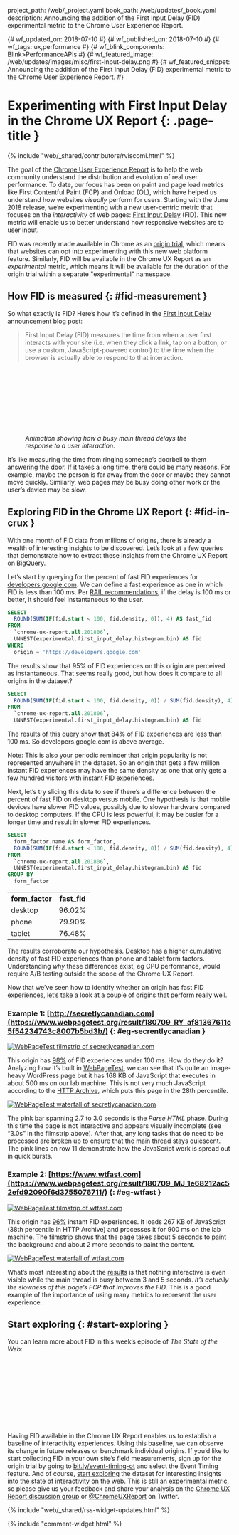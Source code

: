 project_path: /web/_project.yaml
book_path: /web/updates/_book.yaml
description: Announcing the addition of the First Input Delay (FID) experimental metric to the Chrome User Experience Report.

{# wf_updated_on: 2018-07-10 #}
{# wf_published_on: 2018-07-10 #}
{# wf_tags: ux,performance #}
{# wf_blink_components: Blink>PerformanceAPIs #}
{# wf_featured_image: /web/updates/images/misc/first-input-delay.png #}
{# wf_featured_snippet: Announcing the addition of the First Input Delay (FID) experimental metric to the Chrome User Experience Report. #}

# Experimenting with First Input Delay in the Chrome UX Report {: .page-title }

{% include "web/_shared/contributors/rviscomi.html" %}

The goal of the 
[Chrome User Experience Report](/web/tools/chrome-user-experience-report/) 
is to help the web community understand the distribution and evolution of real 
user performance. To date, our focus has been on paint and page load metrics 
like First Contentful Paint (FCP) and Onload (OL), which have helped us 
understand how websites _visually_ perform for users. Starting with the 
June 2018 release, we’re experimenting with a new user-centric metric that 
focuses on the _interactivity_ of web pages: 
[First Input Delay](https://github.com/WICG/event-timing) 
(FID). This new metric will enable us to better understand how responsive 
websites are to user input.

FID was recently made available in Chrome as an 
[origin trial](https://github.com/GoogleChrome/OriginTrials/blob/gh-pages/developer-guide.md), 
which means that websites can opt into experimenting with this new web platform 
feature. Similarly, FID will be available in the Chrome UX Report as an 
_experimental_ metric, which means it will be available for the duration of the 
origin trial within a separate "experimental" namespace.

## How FID is measured  {: #fid-measurement }

So what exactly is FID? Here’s how it’s defined in the 
[First Input Delay](/web/updates/2018/05/first-input-delay) 
announcement blog post:

> First Input Delay (FID) measures the time from when a user first interacts 
with your site (i.e. when they click a link, tap on a button, or use a custom, 
JavaScript-powered control) to the time when the browser is actually able to 
respond to that interaction.

<figure>
	<div class="video-wrapper-full-width">
		<iframe class="devsite-embedded-youtube-video" data-video-id="5mo8JfIi3HI" frameborder="0" allow="autoplay; encrypted-media" allowfullscreen>
		</iframe>
	</div>
	<figcaption class="clearfix align-center">
		<i>
			Animation showing how a busy main thread delays the response to a 
			user interaction.
		</i>
	</figcaption>
</figure>

It’s like measuring the time from ringing someone’s doorbell to them answering 
the door. If it takes a long time, there could be many reasons. For example, 
maybe the person is far away from the door or maybe they cannot move quickly. 
Similarly, web pages may be busy doing other work or the user’s device may be 
slow.

<div class="clearfix"></div>

## Exploring FID in the Chrome UX Report {: #fid-in-crux }

With one month of FID data from millions of origins, there is already a wealth 
of interesting insights to be discovered. Let’s look at a few queries that 
demonstrate how to extract these insights from the Chrome UX Report on BigQuery.

Let’s start by querying for the percent of fast FID experiences for [developers.google.com](/). 
We can define a fast experience as one in which FID is less than 100 ms. 
Per [RAIL recommendations](/web/fundamentals/performance/rail#ux), 
if the delay is 100 ms or better, it should feel instantaneous to the user.

```sql
SELECT
  ROUND(SUM(IF(fid.start < 100, fid.density, 0)), 4) AS fast_fid
FROM
  `chrome-ux-report.all.201806`,
  UNNEST(experimental.first_input_delay.histogram.bin) AS fid
WHERE
  origin = 'https://developers.google.com'
```

The results show that 95% of FID experiences on this origin are perceived as 
instantaneous. That seems really good, but how does it compare to all origins 
in the dataset?

```sql
SELECT
  ROUND(SUM(IF(fid.start < 100, fid.density, 0)) / SUM(fid.density), 4) AS fast_fid
FROM
  `chrome-ux-report.all.201806`,
  UNNEST(experimental.first_input_delay.histogram.bin) AS fid
```

The results of this query show that 84% of FID experiences are less than 100 ms. 
So developers.google.com is above average. 

Note: This is also your periodic reminder that origin popularity is not 
represented anywhere in the dataset. So an origin that gets a few million 
instant FID experiences may have the same density as one that only gets a few 
hundred visitors with instant FID experiences.

Next, let’s try slicing this data to see if there’s a difference between the 
percent of fast FID on desktop versus mobile. One hypothesis is that mobile 
devices have slower FID values, possibly due to slower hardware compared to 
desktop computers. If the CPU is less powerful, it may be busier for a longer 
time and result in slower FID experiences.

```sql
SELECT
  form_factor.name AS form_factor,
  ROUND(SUM(IF(fid.start < 100, fid.density, 0)) / SUM(fid.density), 4) AS fast_fid
FROM
  `chrome-ux-report.all.201806`,
  UNNEST(experimental.first_input_delay.histogram.bin) AS fid
GROUP BY
  form_factor
```


<table>
  <tr>
    <th>form_factor</th>
    <th>fast_fid</th>
  </tr>
  <tr>
    <td>desktop</td>
    <td>96.02%</td>
  </tr>
  <tr>
    <td>phone</td>
    <td>79.90%</td>
  </tr>
  <tr>
    <td>tablet</td>
    <td>76.48%</td>
  </tr>
</table>

The results corroborate our hypothesis. Desktop has a higher cumulative density 
of fast FID experiences than phone and tablet form factors. Understanding _why_ 
these differences exist, eg CPU performance, would require A/B testing outside 
the scope of the Chrome UX Report.

Now that we’ve seen how to identify whether an origin has fast FID experiences, 
let’s take a look at a couple of origins that perform really well.

### Example 1: [http://secretlycanadian.com](https://www.webpagetest.org/result/180709_RY_af81367611c5f54234743c8007b5bd3b/)  {: #eg-secrentlycanadian }

<a href="https://www.webpagetest.org/video/compare.php?tests=180709_RY_af81367611c5f54234743c8007b5bd3b-r%3A1-c%3A0&thumbSize=200&ival=1000&end=visual">
  <img src="/web/updates/images/misc/fid-secretlycanadian-filmstrip.png" 
  	alt="WebPageTest filmstrip of secretlycanadian.com">
</a>

This origin has [98%](https://bigquery.cloud.google.com/savedquery/920398604589:acd2cc3aca234853a2b7cc81a65c4714) 
of FID experiences under 100 ms. How do they do it? Analyzing how it’s built in 
[WebPageTest](https://www.webpagetest.org/result/180703_KR_4f7f792405dc77d162766a9e70267309/3/details/#waterfall_view_step1), 
we can see that it’s quite an image-heavy WordPress page but it has 168 KB of 
JavaScript that executes in about 500 ms on our lab machine. This is not very 
much JavaScript according to the [HTTP Archive](https://httparchive.org/reports/page-weight?start=2018_06_15&wptid=180709_RY_af81367611c5f54234743c8007b5bd3b#bytesJs), 
which puts this page in the 28th percentile.

<a href="https://www.webpagetest.org/result/180709_RY_af81367611c5f54234743c8007b5bd3b/1/details">
  <img src="/web/updates/images/misc/fid-secretlycanadian-waterfall.png" 
  	alt="WebPageTest waterfall of secretlycanadian.com">
</a>

The pink bar spanning 2.7 to 3.0 seconds is the _Parse HTML_ phase. During this 
time the page is not interactive and appears visually incomplete (see “3.0s” 
in the filmstrip above). After that, any long tasks that do need to be processed 
are broken up to ensure that the main thread stays quiescent. The pink lines on 
row 11 demonstrate how the JavaScript work is spread out in quick bursts.

### Example 2: [https://www.wtfast.com](https://www.webpagetest.org/result/180709_MJ_1e68212ac52efd92090f6d3755076711/) {: #eg-wtfast }

<a href="https://www.webpagetest.org/video/compare.php?tests=180709_MJ_1e68212ac52efd92090f6d3755076711-r%3A1-c%3A0&thumbSize=200&ival=1000&end=visual">
  <img src="/web/updates/images/misc/fid-wtfast-filmstrip.png" 
  	alt="WebPageTest filmstrip of wtfast.com">
</a>

This origin has [96%](https://bigquery.cloud.google.com/savedquery/920398604589:f0c3398ab01b40b49069ddac9d5a4549) instant FID 
experiences. It loads 267 KB of JavaScript (38th percentile in HTTP Archive) and 
processes it for 900 ms on the lab machine. The filmstrip shows that the page 
takes about 5 seconds to paint the background and about 2 more seconds to paint 
the content.

<a href="https://www.webpagetest.org/result/180709_MJ_1e68212ac52efd92090f6d3755076711/3/details">
  <img src="/web/updates/images/misc/fid-wtfast-waterfall.png" 
  	alt="WebPageTest waterfall of wtfast.com">
</a>

What’s most interesting about the [results](https://www.webpagetest.org/result/180709_MJ_1e68212ac52efd92090f6d3755076711/3/details) 
is that nothing interactive is even visible while the main thread is busy 
between 3 and 5 seconds. _It’s actually the slowness of this page’s FCP that 
improves the FID_. This is a good example of the importance of using many metrics 
to represent the user experience.

## Start exploring {: #start-exploring }

You can learn more about FID in this week’s episode of _The State of the Web_:

<div class="video-wrapper-full-width">
	<iframe class="devsite-embedded-youtube-video" data-video-id="ULU-4-ApcjM" frameborder="0" allow="autoplay; encrypted-media" allowfullscreen>
	</iframe>
</div>

Having FID available in the Chrome UX Report enables us to establish a baseline 
of interactivity experiences. Using this baseline, we can observe its change in 
future releases or benchmark individual origins. If you’d like to start 
collecting FID in your own site’s field measurements, sign up for the origin 
trial by going to [bit.ly/event-timing-ot](http://bit.ly/event-timing-ot) 
and select the Event Timing feature. And of course, [start exploring](/web/tools/chrome-user-experience-report/getting-started) 
the dataset for interesting insights into the state of interactivity on the web. 
This is still an experimental metric, so please give us your feedback and share 
your analysis on the [Chrome UX Report discussion group](https://groups.google.com/a/chromium.org/forum/#!forum/chrome-ux-report) 
or [@ChromeUXReport](https://twitter.com/ChromeUXReport) on Twitter.

{% include "web/_shared/rss-widget-updates.html" %}

{% include "comment-widget.html" %}
